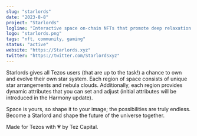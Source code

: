 ```yaml
---
slug: "starlords"
date: "2023-8-8"
project: "Starlords"
logline: "Interactive space on-chain NFTs that promote deep relaxation and childlike wonder using VR and AR."
logo: "starlords.png"
tags: "nft, community, gaming"
status: "active"
website: "https://Starlords.xyz"
twitter: "https://twitter.com/Starlordsxyz"
---
```


Starlords gives all Tezos users (that are up to the task!) a chance to own and evolve their own star system. Each region of space consists of unique star arrangements and nebula clouds. Additionally, each region provides dynamic attributes that you can set and adjust (initial attributes will be introduced in the Harmony update).

Space is yours, so shape it to your image; the possibilities are truly endless. Become a Starlord and shape the future of the universe together.

Made for Tezos with 💗 by Tez Capital.